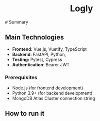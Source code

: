 <!-- markdownlint-disable MD033 MD041 -->



<div align="center">

# Logly
<!-- prettier-ignore-start -->
<!-- markdownlint-disable-next-line MD036 -->


</div>
# Summary



## Main Technologies
- **Frontend:** Vue.js, Vuetify, TypeScript
- **Backend:** FastAPI, Python,
- **Testing:** Pytest, Cypress
- **Authentication**: Bearer JWT

### Prerequisites
- Node.js (for frontend development)
- Python 3.9+ (for backend development)
- MongoDB Atlas Cluster connection string

## How to run it
